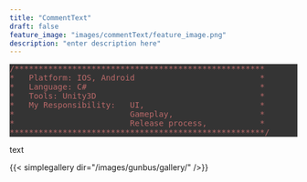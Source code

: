 ```yaml
---
title: "CommentText"
draft: false
feature_image: "images/commentText/feature_image.png"
description: "enter description here"
---
```

<pre style='color:#55cc66;background:#343434;'><span style='color:#b96969; '>/****************************************************</span>
<span style='color:#b96969; '>*   Platform: IOS, Android                          *</span>
<span style='color:#b96969; '>*   Language: C#                                    *</span>
<span style='color:#b96969; '>*   Tools: Unity3D                                  *</span>
<span style='color:#b96969; '>*   My Responsibility:   UI,                        *</span>
<span style='color:#b96969; '>*                        Gameplay,                  *</span>
<span style='color:#b96969; '>*                        Release process,           *</span>
<span style='color:#b96969; '>*****************************************************/</span>
</pre>
</pre>

text


{{< simplegallery dir="/images/gunbus/gallery/" />}}